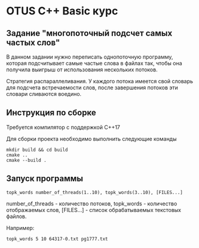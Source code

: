 # OTUS C++ Basic курс

## Задание "многопоточный подсчет самых частых слов"

В данном задании нужно переписать однопоточную программу, которая подсчитывает самые частые слова в файлах так,
чтобы она получила выигрыш от использования нескольких потоков.

Стратегия распараллеливания.
У каждого потока имеется свой словарь для подсчета встречаемости слов, после завершения потоков эти словари 
сливаются воедино.

## Инструкция по сборке

Требуется компилятор с поддержкой C++17

Для сборки проекта необходимo выполнить следующие команды
```
mkdir build && cd build
cmake ..
cmake --build .
```

##  Запуск программы

```
topk_words number_of_threads(1..10), topk_words(3..10), [FILES...]
```

number_of_threads - количество потоков, 
topk_words - количество отображаемых слов,
[FILES...] - список обрабатываемых текстовых файлов.

Например:
```
topk_words 5 10 64317-0.txt pg1777.txt
```
